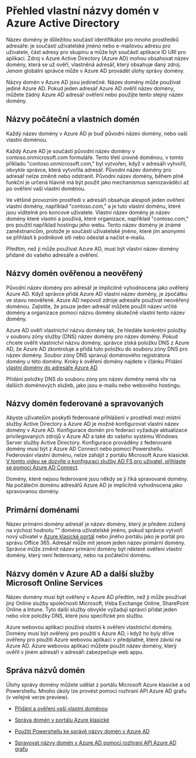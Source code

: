 <properties
    pageTitle="Přehled vlastní názvy domén v Azure Active Directory | Microsoft Azure"
    description="Tento článek vysvětluje koncepční rámec pro použití vlastní názvy domén v Azure Active directory, včetně federace pro jednotné přihlašování"
    services="active-directory"
    documentationCenter=""
    authors="jeffsta"
    manager="femila"
    editor=""/>

<tags
    ms.service="active-directory"
    ms.workload="identity"
    ms.tgt_pltfrm="na"
    ms.devlang="na"
    ms.topic="article"
    ms.date="10/04/2016"
    ms.author="curtand;jeffsta"/>

# <a name="conceptual-overview-of-custom-domain-names-in-azure-active-directory"></a>Přehled vlastní názvy domén v Azure Active Directory

Název domény je důležitou součástí identifikátor pro mnoho prostředků adresáře: je součástí uživatelské jméno nebo e-mailovou adresu pro uživatele, část adresy pro skupinu a může být součástí aplikace ID URI pro aplikaci. Zdroj v Azure Active Directory (Azure AD) mohou obsahovat název domény, která se už ověří, vlastněná adresář, který obsahuje daný zdroj. Jenom globální správce může v Azure AD provádět úlohy správy domény.

Názvy domén v Azure AD jsou jedinečné. Název domény může používat jediné Azure AD. Pokud jeden adresář Azure AD ověřil název domény, můžete žádný Azure AD adresář ověření nebo použijte tento stejný název domény.

## <a name="initial-and-custom-domain-names"></a>Názvy počáteční a vlastních domén

Každý název domény v Azure AD je buď původní název domény, nebo vaší vlastní doménou.

Každý Azure AD je součástí původní název domény v contoso.onmicrosoft.com formuláře. Tento třetí úrovně doménou, v tomto příkladu "contoso.onmicrosoft.com," byl vytvořen, když v adresáři vytvořil, obvykle správce, která vytvořila adresář. Původní název domény pro adresář nelze změnit nebo odstranit. Původní název domény, během plně funkční je určená hlavně má být použit jako mechanismus samozaváděcí až po ověření vaší vlastní doménou.

Ve většině provozním prostředí v adresáři obsahuje alespoň jeden ověření vlastní domény, například "contoso.com," a je tuto vlastní doménu, které jsou viditelné pro koncové uživatele. Vlastní název domény je název domény které vlastní a používá, které organizace, například "contoso.com," pro použití například hostingu jeho webu. Tento název domény je známé zaměstnancům, protože je součástí uživatelské jméno, které jim anonymní se přihlásit k podnikové síti nebo odeslat a načíst e-mailu.

Předtím, než ji může používat Azure AD, musí být vlastní název domény přidané do vašeho adresáře a ověření.

## <a name="verified-and-unverified-domain-names"></a>Názvy domén ověřenou a neověřený

Původní název domény pro adresář je implicitně vyhodnocena jako ověřený Azure AD. Když správce přidá Azure AD vlastní název domény, je zpočátku ve stavu neověřené. Azure AD nepovolí zdroje adresáře používat neověřený doménou. Zajistíte, že pouze jeden adresář můžete použít název určité domény a organizace pomocí názvu domény skutečně vlastní tento název domény.

Azure AD ověří vlastnictví názvu domény tak, že hledáte konkrétní položky v souboru zóny služby (DNS) název domény pro název domény. Pokud chcete ověřit vlastnictví názvu domény, správce získá položku DNS z Azure AD, že Azure AD zkontroluje a přidá tuto položku do souboru zóny DNS pro název domény. Soubor zóny DNS spravují doménového registrátora domény u této domény. Kroky k ověření domény najdete v článku Přidání [vlastní domény do adresáře Azure AD](active-directory-add-domain.md).

Přidání položky DNS do souboru zóny pro název domény nemá vliv na dalších doménových služeb, jako jsou e-mailu nebo webového hostingu.

## <a name="federated-and-managed-domain-names"></a>Názvy domén federované a spravovaných

Abyste uživatelům poskytli federované přihlášení v prostředí mezi místní služby Active Directory a Azure AD je možné konfigurovat vlastní název domény v Azure AD. Konfigurace domén pro federaci vyžaduje aktualizace privilegovaných zdrojů v Azure AD a také do vašeho systému Windows Server služby Active Directory. Konfigurace prováděny z federované domény musí být z Azure AD Connect nebo pomocí Powershellu. Federování vlastní doménu, nelze zahájit z portálu Microsoft Azure klasické. [V tomto videu se dozvíte o konfiguraci služby AD FS pro uživatel, přihlaste se pomocí Azure AD Connect](http://channel9.msdn.com/Series/Azure-Active-Directory-Videos-Demos/Configuring-AD-FS-for-user-sign-in-with-Azure-AD-Connect).

Domény, které nejsou federované jsou někdy se jí říká spravované domény. Na počáteční doménu adresářů Azure AD je implicitně vyhodnocena jako spravovanou domény.

## <a name="primary-domain-names"></a>Primární doménami

Název primární domény adresář je název domény, který je předem zúžený na výchozí hodnotu "" doména uživatelské jméno, pokud správce vytvoří nový uživatel v [Azure klasické portál](https://manage.windowsazure.com/) nebo jiného portálu jako je portál pro správu Office 365. Adresář může mít jenom jeden název primární domény. Správce může změnit název primární domény být některé ověření vlastní domény, který není federovaný, nebo na počáteční doménu.

## <a name="domain-names-in-azure-ad-and-other-microsoft-online-services"></a>Názvy domén v Azure AD a další služby Microsoft Online Services

Název domény musí být ověřený v Azure AD předtím, než ji může používat jiný Online služby společnosti Microsoft, třeba Exchange Online, SharePoint Online a Intune. Tyto další služby obvykle vyžadují správci přidat jeden nebo více položky DNS, které jsou specifické pro službu.

Azure webovou aplikaci používá vlastní k ověření vlastnictví domény. Domény musí být ověřený pro použití s Azure AD, i když ho byly dříve ověřeny pro použití Azure webovou aplikaci v předplatné, které závisí na Azure AD. Azure webovou aplikaci můžete použít název domény, který ověřil v jiném adresáři v adresáři zabezpečuje web appu.

## <a name="managing-domain-names"></a>Správa názvů domén

Úlohy správy domény můžete udělat z portálu Microsoft Azure klasické a od Powershellu. Mnoho úkoly lze provést pomocí rozhraní API Azure AD grafu (v veřejné verze preview).

-   [Přidání a ověření vaší vlastní doménou](active-directory-add-domain.md)

-   [Správa domén v portálu Azure klasické](active-directory-add-manage-domain-names.md)

-   [Použití Powershellu ke správě názvy domén v Azure AD](https://msdn.microsoft.com/library/azure/e1ef403f-3347-4409-8f46-d72dafa116e0#BKMK_ManageDomains)

-   [Spravovat názvy domén v Azure AD pomocí rozhraní API Azure AD grafu](https://msdn.microsoft.com/Library/Azure/Ad/Graph/api/domains-operations)
